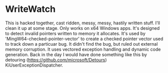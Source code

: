 # WriteWatch

This is hacked together, cast ridden, messy, messy, hastily written stuff.
I'll clean it up at some stage. Only works on x64 Windows apps. It's designed
to detect invalid pointers written to memory it allocates. It's used by
'MingW64-checked-pointer-vector' to create a checked pointer vector used to
track down a particuar bug. It didn't find the bug, but ruled out external
memory corruption. It uses vectored exception handling and dynamic code
generation. Back in the day I would have done something like this by 
detouring (https://github.com/microsoft/Detours) KiUserExceptionDispatcher.
